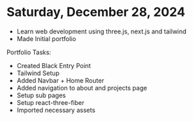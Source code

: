 # Saturday, December 28, 2024

- Learn web development using three.js, next.js and tailwind
- Made Initial portfolio

Portfolio Tasks:
- Created Black Entry Point
- Tailwind Setup
- Added Navbar + Home Router
- Added navigation to about and projects page
- Setup sub pages
- Setup react-three-fiber
- Imported necessary assets
